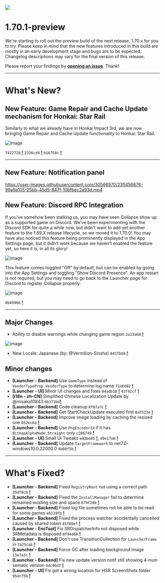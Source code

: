 ![](https://raw.githubusercontent.com/neon-nyan/CollapseLauncher-Page/main/images/banner202304.webp)

# 1.70.1-preview
We're starting to roll out the preview build of the next release, 1.70.x for you to try. Please keep in mind that the new features introduced in this build are mostly in an early development stage and bugs are to be expected. Changelog descriptions may vary for the final version of this release.

Please report your findings by [**opening an issue**](https://github.com/neon-nyan/Collapse/issues). Thank!

***

# What's New?
## New Feature: Game Repair and Cache Update mechanism for Honkai: Star Rail
Similarly to what we already have in Honkai Impact 3rd, we are now bringing Game Repair and Cache Update functionality to Honkai: Star Rail.

![image](https://user-images.githubusercontent.com/30566970/235456288-01dd96e3-272a-45af-a074-fcf3b8751988.png)

``7422728`` [**!**](https://github.com/neon-nyan/Collapse/commit/74227284d4e7fba2025f3015f35ab83b1744c892) ``2336cd4`` [**!**](https://github.com/neon-nyan/Collapse/commit/2336cd4da3d399e5bcfe56dc95f459a96ee02f99)  ``b16758c`` [**!**](https://github.com/neon-nyan/Collapse/commit/b16758c0cf8ae0bd70c38287dde8f0bb5e216265) 

***

## New Feature: Notification panel

https://user-images.githubusercontent.com/30566970/235456676-99a9a105-25bb-45d5-847f-10bfbec2a93d.mp4

## New Feature: Discord RPC Integration
If you've somehow been stalking us, you may have seen Collapse show up as a supported game on Discord. We've been experimenting with the Discord SDK for quite a while now, but didn't want to add yet another feature to the 1.69.X release lifecycle, so we moved it to 1.70.0! You may have also noticed this feature being prominently displayed in the App Settings page, but it didn't work because we haven't enabled the feature yet, so here it is, in all its glory!

![image](https://user-images.githubusercontent.com/30566970/235456949-da26feda-27e2-40fa-a0a2-7906aac6d3cc.png)

This feature comes toggled "Off" by default, but can be enabled by going into the App Settings and toggling "Show Discord Presence". An app restart is not required, but you may need to go back to the Launcher page for Discord to register Collapse properly.

![image](https://user-images.githubusercontent.com/30566970/235457011-0e06f35c-41ae-4f17-88b6-787b0b4a7745.png)

``0b49966`` [**!**](https://github.com/neon-nyan/Collapse/commit/0b49966f8cb0c27880189a9d2dafa69d91bc4751) 

***

## Major Changes
- Ability to disable warnings while changing game region ``2a13a68`` [**!**](https://github.com/neon-nyan/Collapse/commit/2a13a6822548821475b2d1f3b99af3af7b7025ba) 

![image](https://user-images.githubusercontent.com/30566970/235457764-74862e30-26ed-4fd6-ac8a-4dd3eaa1de4e.png)

- New Locale: Japanese (by: @Vermilion-Sinsha) ``045fb68`` [**!**](https://github.com/neon-nyan/Collapse/issues/113) 

## Minor changes
- **[Launcher - Backend]** Use ``GameType`` instead of ``VendorTypeProp.VendorType`` to determine log name ``71e6d82`` [**!**](https://github.com/neon-nyan/Collapse/commit/71e6d82a7f1f0407fe0d36694dc021ce8ed73eb8) 
- **[Launcher - UI]** Minor UI changes and fixes ``04adb10`` [**!**](https://github.com/neon-nyan/Collapse/commit/04adb10a238cc8f956ef377fafe9c134f5507091) ``43f42cf`` [**!**](https://github.com/neon-nyan/Collapse/commit/43f42cf067fccd171c3ad5df363674490235b600)
- **[i18n - zh-CN]** Simplified Chinese Localization Update by @misaka10843 ``6b371b4``[**!**](https://github.com/neon-nyan/Collapse/pull/119)
- **[Launcher - Backend]** Code cleanup ``8f07a7c`` [**!**](https://github.com/neon-nyan/Collapse/commit/8f07a7c7d140b3cadad2e4940c6b5d57dd202a66)
- **[Launcher - Backend]** Get StartCheckUpdate executed first ``8af523e`` [**!**](https://github.com/neon-nyan/Collapse/commit/8af523e22df8a3236362e68f0ddcc5457d5993f0)
- **[Launcher - Backend]** Improve image loading by caching the resized one ``052ec8a`` [**!**](https://github.com/neon-nyan/Collapse/commit/052ec8a6e66ce21fe9bd5623a30af7937e3e69ff)
- **[Launcher - Backend]** Use ``PngEncoderId`` if it has ``BitmapAlphaMode.Straight`` only ``c286749`` [**!**](https://github.com/neon-nyan/Collapse/commit/c286749b9bdead4aec340e00e79b82a93b235642)
- **[Launcher - UI]** Small UI Tweaks ``e83be85`` [**!**](https://github.com/neon-nyan/Collapse/commit/13a7a3ce237bd92370b3d3c396997ed1bbd3aebf), ``d9e17e0`` [**!**](https://github.com/neon-nyan/Collapse/commit/d9e17e071c280ff0cca9a4087a4d6e07aac3fcb9)
- **[Launcher - Backend]** Update ``TargetFramework`` to net7.0-windows10.0.22000.0 ``4b08f5b`` [**!**](https://github.com/neon-nyan/Collapse/commit/4b08f5b188cad42d03b8a261ff3191c6f2e8b8f9)

***

# What's Fixed?
- **[Launcher - Backend]** Fixed ``RegistryRoot`` not using a correct path ``35df8cb`` [**!**](https://github.com/neon-nyan/Collapse/commit/35df8cbd27b6e92a3c0948789dcd852e41a0be1f)
- **[Launcher - Backend]** Fixed the ``InstallManager`` fail to determine remained existing size and space ``879f28b`` [**!**](https://github.com/neon-nyan/Collapse/commit/879f28b4f02dbbd6d099eed749f0020c13db512c)
- **[Launcher - Backend]** Fixed log file sometimes not be able to be read for some games ``eb129fb`` [**!**](https://github.com/neon-nyan/Collapse/commit/eb129fb01384e53c26f8fe7c69cb7b7586e84ea9)
- **[Launcher - Backend]** Fixed the process watcher accidentally cancelled caused by shared token ``45f80ef`` [**!**](https://github.com/neon-nyan/Collapse/commit/45f80ef67abb71009382b81a7e465ca572390429)
- **[Launcher - EncTool]** Fix SRDispatcherInfo not disposed while SRMetadata is disposed ``0f94d68`` [**!**](https://github.com/neon-nyan/Hi3Helper.EncTool/commit/0f94d68881434672e72f5169d12e7bf23f24b66c)
- **[Launcher - Backend]** Don't use TransitionCollection for ``LauncherFrame`` in ``7a25cab`` [**!**](https://github.com/neon-nyan/Collapse/commit/7a25cabb4cf6cfa03bf29d32c943c7439fd1d07b)
- **[Launcher - Backend]** Force GC after loading background image ``13a7a3c`` [**!**](https://github.com/neon-nyan/Collapse/commit/13a7a3ce237bd92370b3d3c396997ed1bbd3aebf)
- **[Launcher - Backend]** Fix new update version notif still showing 4-num sematic version ``4dc96d7`` [**!**](https://github.com/neon-nyan/Collapse/commit/4dc96d70cab6bde515f04b0c71ad3f65b78d585e)
- **[Launcher - UI]** Fix got a wrong location for HSR ScreenShots folder ``954c75b`` [**!**](https://github.com/neon-nyan/Collapse/commit/954c75beee8beba6725c304f7d39e0f1a01df77e)
